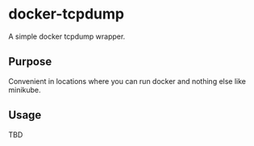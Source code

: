 # docker-tcpdump
A simple docker tcpdump wrapper.

## Purpose
Convenient in locations where you can run docker and nothing else like minikube.

## Usage
TBD
